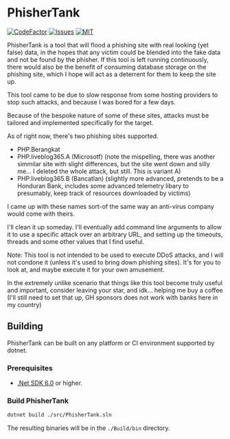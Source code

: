 # PhisherTank

[![CodeFactor](https://www.codefactor.io/repository/github/thexds/phishertank/badge)](https://www.codefactor.io/repository/github/thexds/phishertank)
[![Issues](https://img.shields.io/github/issues/TheXDS/PhisherTank)](https://github.com/TheXDS/PhisherTank/issues)
[![MIT](https://img.shields.io/github/license/TheXDS/PhisherTank)](https://mit-license.org/)

PhisherTank is a tool that will flood a phishing site with real looking (yet false) data, in the hopes that any victim could be blended into the fake data and not be found by the phisher. If this tool is left running continuously, there would also be the benefit of consuming database storage on the phishing site, which I hope will act as a deterrent for them to keep the site up.

This tool came to be due to slow response from some hosting providers to stop such attacks, and because I was bored for a few days.

Because of the bespoke nature of some of these sites, attacks must be tailored and implemented specifically for the target.

As of right now, there's two phishing sites supported.

- PHP.Berangkat
- PHP.liveblog365.A (Microsotf) (note the mispelling, there was another simmilar site with slight differences, but the site went down and silly me... I deleted the whole attack, but still. This is variant A)
- PHP.liveblog365.B (Bancatlan) (slightly more advanced, pretends to be a Honduran Bank, includes some advanced telemetry libary to presumably, keep track of resources downloaded by victims)

I came up with these names sort-of the same way an anti-virus company would come with theirs.

I'll clean it up someday. I'll eventually add command line arguments to allow it to use a specific attack over an arbitrary URL, and setting up the timeouts, threads and some other values that I find useful.

Note: This tool is not intended to be used to execute DDoS attacks, and I will not condone it (unless it's used to bring down phishing sites). It's for you to look at, and maybe execute it for your own amusement.

In the extremely unlike scenario that things like this tool become truly useful and important, consider leaving your star, and idk... helping me buy a coffee (I'll still need to set that up, GH sponsors does not work with banks here in my country)

## Building
PhisherTank can be built on any platform or CI environment supported by dotnet.

### Prerequisites
- [.Net SDK 6.0](https://dotnet.microsoft.com/) or higher.

### Build PhisherTank
```sh
dotnet build ./src/PhisherTank.sln
```
The resulting binaries will be in the `./Build/bin` directory.
